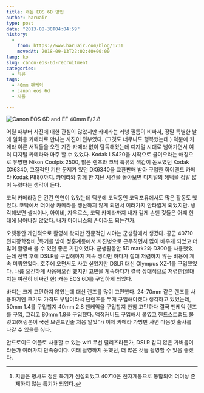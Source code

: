 ```yaml
---
title: 캐논 EOS 6D 영입
author: haruair
type: post
date: "2013-08-30T04:04:59"
history:
  - 
    from: https://www.haruair.com/blog/1731
    movedAt: 2018-09-13T22:02:40+00:00
lang: ko
slug: canon-eos-6d-recruitment
categories:
  - 리뷰
tags:
  - 40mm 팬케익
  - canon eos 6d
  - 지름

---
```

![Canon EOS 6D and EF 40mm F/2.8][1]

어릴 때부터 사진에 대한 관심이 많았지만 카메라는 커녕 필름이 비싸서, 정말 특별한 날에 일회용 카메라로 만나는 사진이 전부였다. (그것도 너무나도 행복했는데.) 덕분에 카메라 이론 서적들을 오랜 기간 카메라 없이 탐독해왔는데 디지털 시대로 넘어가면서 여러 디지털 카메라와 마주 할 수 있었다. Kodak LS420을 시작으로 쿨이오라는 애칭으로 유명한 Nikon Coolpix 2500, 밝은 렌즈와 코닥 특유의 색감이 돋보였던 Kodak DX6340, 고질적인 기판 문제가 있던 DX6340을 교환판매 받아 구입한 하이엔드 카메라 Kodak P880까지. 카메라와 함께 한 지난 시간을 돌아보면 디지털의 혜택을 정말 많이 누렸다는 생각이 든다.

코닥 카메라랑은 긴긴 인연이 있었는데 덕분에 코닥동인 코닥포유에서도 많은 활동도 했었다. 코닥에서 더이상 카메라를 생산하지 않게 되면서 여러가지 안타깝게 되었지만. 생각해보면 셀빅이나, 아이비, 자우르스, 코닥 카메라까지 내가 깊게 손댄 것들은 어째 현대에 남아나질 않았다. 내가 마이너스의 손이라도 되는건가.

오랫동안 개인적으로 촬영해 왔지만 전문적인 시야는 군생활에서 생겼다. 공군 40710 전자광학정비 [^2]특기를 받아 정훈계통에서 사진병으로 근무하면서 많이 배우게 되었고 더 많이 촬영해 볼 수 있던 좋은 기간이었다. 군생활동안 5D mark2와 D300를 사용했었는데 전역 후에 DSLR을 구입해야지 계속 생각만 하다가 절대 저렴하지 않는 비용에 계속 미뤄왔었다. 호주에 오면서도 사고 싶었지만 DSLR 대신 Olympus XZ-1를 구입했었다. 나름 요긴하게 사용해오긴 했지만 고민을 계속하다가 결국 상대적으로 저렴한(절대치는 여전히 비싸긴 한) 캐논 EOS 6D를 구입하게 되었다.

바디는 크게 고민하지 않았는데 대신 렌즈를 많이 고민했다. 24-70mm 같은 렌즈를 사용하기엔 크기도 가격도 부담이라서 단렌즈를 두개 구입해야겠다 생각하고 있었는데, 50mm 1.4를 구입할지 40mm 2.8 팬케익을 구입할지 한참 고민하다 결국 팬케익 렌즈를 구입, 그리고 80mm 1.8을 구입했다. 액정커버도 구입해서 붙였고 핸드스트랩도 불렀고(해링본이 국산 브랜드인줄 처음 알았다) 이제 카메라 가방만 사면 마음껏 출사를 나갈 수 있을듯 싶다.

안드로이드 어플로 사용할 수 있는 wifi 무선 릴리즈라든가, DSLR 같지 않은 가벼움이라든가 여러가지 만족중이다. 여태 촬영하지 못했던, 더 많은 것들 촬영할 수 있음 좋겠다.

[^2]:    
    지금은 병사도 정훈 특기가 신설되었고 40710은 전자계통으로 통합되어 더이상 존재하지 않는 특기가 되었다.

 [1]: /wp-content/uploads/2013/08/P8300242.jpg